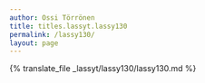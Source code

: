 ```yaml
---
author: Ossi Törrönen
title: titles.lassyt.lassy130
permalink: /lassy130/
layout: page
---
```

{% translate_file _lassyt/lassy130/lassy130.md %}